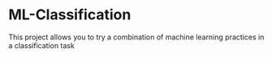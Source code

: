 # ML-Classification
This project allows you to try a combination of machine learning practices in a classification task

